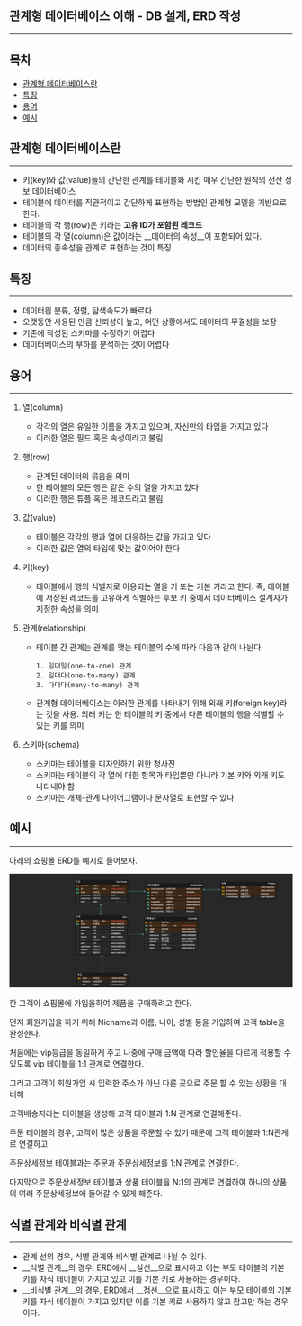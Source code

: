 ## 관계형 데이터베이스 이해 - DB 설계, ERD 작성

---

## 목차

* [관계형 데이터베이스란](#관계형-데이터베이스란)
* [특징](#특징)
* [용어](#용어)
* [예시](#예시)

## 관계형 데이터베이스란

----

* 키(key)와 값(value)들의 간단한 관계를 테이블화 시킨 매우 간단한 원칙의 전산 정보 데이터베이스
* 테이블에 데이터를 직관적이고 간단하게 표현하는 방법인 관계형 모델을 기반으로 한다.
* 테이블의 각 행(row)은 키라는 __고유 ID가 포함된 레코드__
* 테이블의 각 열(column)은 값이라는 __데이터의 속성__이 포함되어 있다.
* 데이터의 종속성을 관계로 표현하는 것이 특징



## 특징

---

* 데이터읩 분류, 정렬, 탐색속도가 빠르다
* 오랫동안 사용된 만큼 신뢰성이 높고, 어떤 상황에서도 데이터의 무결성을 보장
* 기존에 작성된 스키마를 수정하기 어렵다
* 데이터베이스의 부하를 분석하는 것이 어렵다



## 용어

---

1. 열(column)

   * 각각의 열은 유일한 이름을 가지고 있으며, 자신만의 타입을 가지고 있다
   * 이러한 열은 필드 혹은 속성이라고 불림

2. 행(row)

   * 관계된 데이터의 묶음을 의미
   * 한 테이블의 모든 행은 같은 수의 열을 가지고 있다
   * 이러한 행은 튜플 혹은 레코드라고 불림

3. 값(value)

   * 테이블은 각각의 행과 열에 대응하는 값을 가지고 있다
   * 이러한 값은 열의 타입에 맞는 값이어야 한다

4. 키(key)

   * 테이블에서 행의 식별자로 이용되는 열을 키 또는 기본 키라고 한다. 즉, 테이블에 저장된 레코드를 고유하게 식별하는 후보 키 중에서 데이터베이스 설계자가 지정한 속성을 의미

5. 관계(relationship)

   * 테이블 간 관계는 관계를 맺는 테이블의 수에 따라 다음과 같이 나뉜다.

     ```
     1. 일대일(one-to-one) 관계
     2. 일대다(one-to-many) 관계
     3. 다대다(many-to-many) 관계
     ```

   * 관계형 데이터베이스는 이러한 관계를 나타내기 위해 외래 키(foreign key)라는 것을 사용. 외래 키는 한 테이블의 키 중에서 다른 테이블의 행을 식별할 수 있는 키를 의미

6. 스키마(schema)

   * 스키마는 테이블을 디자인하기 위한 청사진
   * 스키마는 테이블의 각 열에 대한 항목과 타입뿐만 아니라 기본 키와 외래 키도 나타내야 함
   * 스키마는 개체-관계 다이어그램이나 문자열로 표현할 수 있다.



## 예시

----

아래의 쇼핑몰 ERD를 예시로 들어보자.

![ERD-pjt](README.assets/ERD-pjt-16400055267241.png)

한 고객이 쇼핌몰에 가입을하여 제품을 구매하려고 한다.

먼저 회원가입을 하기 위해 Nicname과 이름, 나이, 성별 등을 기입하여 고객 table을 완성한다.

처음에는 vip등급을 동일하게 주고 나중에 구매 금액에 따라 할인율을 다르게 적용할 수 있도록 vip 테이블을 1:1 관계로 연결한다.

그리고 고객이 회원가입 시 입력한 주소가 아닌 다른 곳으로 주문 할 수 있는 상황을 대비해

고객배송지라는 테이블을 생성해 고객 테이블과 1:N 관계로 연결해준다.

주문 테이블의 경우, 고객이 많은 상품을 주문할 수 있기 때문에 고객 테이블과 1:N관계로 연결하고

주문상세정보 테이블과는 주문과 주문상세정보를 1:N 관계로 연결한다.

마지막으로 주문상세정보 테이블과 상품 테이블을 N:1의 관계로 연결하여 하나의 상품의 여러 주문상세정보에 들어갈 수 있게 해준다.



## 식별 관계와 비식별 관계

---

* 관계 선의 경우, 식별 관계와 비식별 관계로 나뉠 수 있다.
* __식별 관계__의 경우, ERD에서 __실선__으로 표시하고 이는 부모 테이블의 기본 키를 자식 테이블이 가지고 있고 이를 기본 키로 사용하는 경우이다.
* __비식별 관계__의 경우, ERD에서 __점선__으로 표시하고 이는 부모 테이블의 기본 키를 자식 테이블이 가지고 있지만 이를 기본 키로 사용하지 않고 참고만 하는 경우이다.
